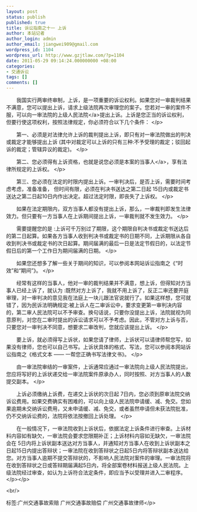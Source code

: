 ```yaml
---
layout: post
status: publish
published: true
title: 诉讼指南之十一 上诉
author: 本站记者
author_login: admin
author_email: jiangwei909@gmail.com
wordpress_id: 1104
wordpress_url: http://www.gzjtlaw.com/?p=1104
date: 2011-05-29 09:14:24.000000000 +08:00
categories:
- 交通诉讼
tags: []
comments: []
---
```

<p><p>　　我国实行两审终审制，上诉，是一项重要的诉讼权利。如果您对一审裁判结果不满意，您可以提出上诉，请求上级法院再次审理您的案子。您若对一审的案件不服，可以向一审法院的上级<a>人民法院<&#47;a>提出上诉。上诉是您正当的诉讼权利，但要行使这项权利，按照法律规定，你必须符合以下几个条件： <&#47;p><p>　　第一、必须是对法律允许上诉的裁判提出上诉，即只有对一审法院做出的判决或裁定才能够提出上诉 (其中对裁定可以上诉的只有三种:不予受理的裁定；驳回起诉的裁定；管辖异议的裁定)。 <&#47;p><p>　　第二、您必须得有上诉资格，也就是说您必须是本案的<a>当事人<&#47;a>，享有法律所规定的上诉权。 <&#47;p><p>　　第三、您必须在法定的时限内提出上诉。一审判决后，是否上诉，需要时间考虑考虑，准备准备， 但时间有限，必须在判决书送达之第二日起 15日内或裁定书送达之第二日起10日内作出决定。超过法定时限，即丧失了上诉权。 <&#47;p><p>　　如果在法定期限内，双方当事人都没有提出上诉，那么，一审裁判即发生法律效力。但只要有一方当事人在上诉期间提出上诉，一审裁判就不发生效力。 <&#47;p><p>　　需要提醒您的是 :上诉可千万别过了期限，这个期限自判决书或裁定书送达后的第二日起算。如果各方当事人收到判决书或裁定书的日期不同，上诉期限从各自收到判决书或裁定书的次日起算。期间届满的最后一日是法定节假日的，以法定节假日后的第一个工作日为期间届满的日期。 <&#47;p><p>　　如果您还想多了解一些关于期间的知识，可以参阅本网站诉讼指南之《&ldquo;时效&rdquo;和&ldquo;期间&rdquo;》。 <&#47;p><p>　　经常有这样的当事人，他对一审的裁判结果并不满意，想上诉，但得知对方当事人已经上诉了，就认为 :既然对方上诉了，我就不用上诉了，反正二审还要开庭审理，对一审判决的意见我在法庭上一块儿跟法官说就行了。如果这样想，您可就错了，因为民诉法明确规定:被上诉人在二审诉讼中，要求变更第一审判决内容的，第二审人民法院可以不予审查。换句话说，只要你没提出上诉，法院就视为同意原判，对您在二审时提出的诉讼请求可以不予考虑。因此，不管对方上诉与否，只要您对一审判决不同意，想要求二审改判，您就应该提出上诉。 <&#47;p><p>　　要上诉，就必须得写上诉状，如果您请了律师，上诉状可以请律师帮您写，如果没有律师，您也可以自己书写。上诉状具体的格式、写法，您可以参阅本网站诉讼指南之《格式文本 &mdash;&mdash; 一帮您正确书写法律文书》。 <&#47;p><p>　　由一审法院审结的一审案件，上诉通常应通过一审法院向上级人民法院提出，您应将写好的上诉状递交给一审法院案件原承办人，同时按照、对方当事人的人数提交副本。 <&#47;p><p>　　上诉必须缴纳上诉费，在递交上诉状的次日起 7日内，您必须到原审法院交纳诉讼费用。如果交费确实有困难的，可以向上级人民法院申请缓、减、免交。您如果逾期未交纳诉讼费用，又未申请缓、减、免交，或者虽然申请但未获法院批准，仍不交纳诉讼费的，法院将依法按撤回上诉处理。 <&#47;p><p>　　在一般情况下，一审法院收到上诉状后，依据法定上诉条件进行审查。上诉材料内容如有缺欠，一审法院会要求您限期补正；上诉材料内容如无缺欠，一审法院会在 5日内将上诉状副本送达对方当事人，并通知对方当事人在收到上诉状副本之日起15日内提出答辩状；一审法院在收到答辩状之日起5日内将答辩状副本送达给您。对方当事人逾期不提交答辩状的，不影响人民法院对案件的审理。一审法院将在收到答辩状之日或答辩期届满起5日内，将全部案卷材料报送上级人民法院。上级法院经过审查，如认为上诉符合法定条件，即应当予以受理并进入二审程序。 <&#47;p><&#47;p><br&#47;><p>标签:广州交通事故索赔 广州交通事故赔偿 广州交通事故律师<&#47;p>
